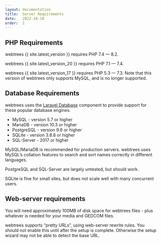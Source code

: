 ```yaml
---
layout: documentation
title:  Server Requirements
date:   2022-10-18
order:  1
---
```


## PHP Requirements

webtrees {{ site.latest_version }} requires PHP 7.4 — 8.2.

webtrees {{ site.latest_version_20 }} requires PHP 7.1 — 7.4.

webtrees {{ site.latest_version_17 }} requires PHP 5.3 — 7.3.
Note that this version of webtrees only supports MySQL, and is
no longer supported.

## Database Requirements

webtrees uses the [Laravel Database](https://laravel.com/docs/8.x/database) component to provide support for these
popular database engines.

* MySQL - version 5.7 or higher
* MariaDB - version 10.3 or higher
* PostgreSQL - version 9.6 or higher
* SQLite - version 3.8.8 or higher
* SQL-Server - 2017 or higher

MySQL/MariaDB is recommended for production servers.
webtrees uses MySQL’s collation features to search and sort names correctly
in different languages.

PostgreSQL and SQL-Server are largely untested, but should work.

SQLite is fine for small sites, but does not scale well with many concurrent users.

## Web-server requirements

You will need approximately 100MB of disk space for webtrees files - plus whatever
is needed for your media and GEDCOM files.

webtrees supports “pretty URLs”, using web-server rewrite rules.
You should not enable this until after the setup is complete.
Otherwise the setup wizard may not be able to detect the base URL.
